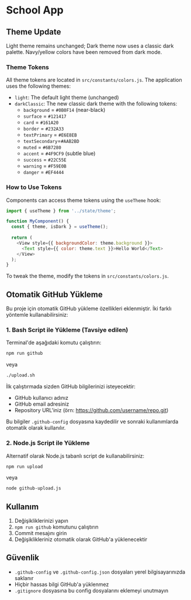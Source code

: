 # School App

## Theme Update

Light theme remains unchanged; Dark theme now uses a classic dark palette. Navy/yellow colors have been removed from dark mode.

### Theme Tokens
All theme tokens are located in `src/constants/colors.js`. The application uses the following themes:

- `light`: The default light theme (unchanged)
- `darkClassic`: The new classic dark theme with the following tokens:
  - `background`  = `#0B0F14`  (near-black)
  - `surface`     = `#121417`
  - `card`        = `#161A20`
  - `border`      = `#232A33`
  - `textPrimary` = `#E6E8EB`
  - `textSecondary`=`#AAB2BD`
  - `muted`       = `#6B7280`
  - `accent`      = `#4F9CF9`  (subtle blue)
  - `success`     = `#22C55E`
  - `warning`     = `#F59E0B`
  - `danger`      = `#EF4444`

### How to Use Tokens

Components can access theme tokens using the `useTheme` hook:

```javascript
import { useTheme } from '../state/theme';

function MyComponent() {
  const { theme, isDark } = useTheme();
  
  return (
    <View style={{ backgroundColor: theme.background }}>
      <Text style={{ color: theme.text }}>Hello World</Text>
    </View>
  );
}
```

To tweak the theme, modify the tokens in `src/constants/colors.js`.

## Otomatik GitHub Yükleme

Bu proje için otomatik GitHub yükleme özellikleri eklenmiştir. İki farklı yöntemle kullanabilirsiniz:

### 1. Bash Script ile Yükleme (Tavsiye edilen)

Terminal'de aşağıdaki komutu çalıştırın:

```bash
npm run github
```

veya

```bash
./upload.sh
```

İlk çalıştırmada sizden GitHub bilgilerinizi isteyecektir:
- GitHub kullanıcı adınız
- GitHub email adresiniz
- Repository URL'iniz (örn: https://github.com/username/repo.git)

Bu bilgiler `.github-config` dosyasına kaydedilir ve sonraki kullanımlarda otomatik olarak kullanılır.

### 2. Node.js Script ile Yükleme

Alternatif olarak Node.js tabanlı script de kullanabilirsiniz:

```bash
npm run upload
```

veya

```bash
node github-upload.js
```

## Kullanım

1. Değişikliklerinizi yapın
2. `npm run github` komutunu çalıştırın
3. Commit mesajını girin
4. Değişiklikleriniz otomatik olarak GitHub'a yüklenecektir

## Güvenlik

- `.github-config` ve `.github-config.json` dosyaları yerel bilgisayarınızda saklanır
- Hiçbir hassas bilgi GitHub'a yüklenmez
- `.gitignore` dosyasına bu config dosyalarını eklemeyi unutmayın 